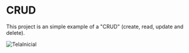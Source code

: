 # CRUD
This project is an simple example of a "CRUD" (create, read, update and delete).

![TelaInicial](https://user-images.githubusercontent.com/47351943/145700250-a63e0499-f245-4a6e-8d8e-748ba6a82f86.png)
